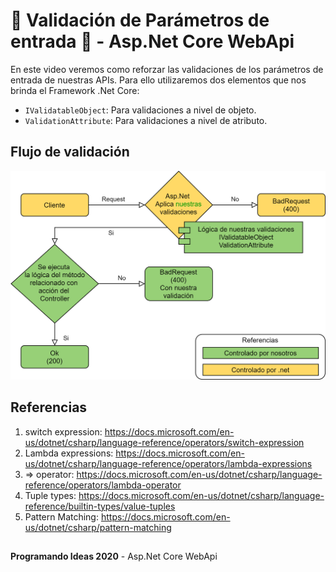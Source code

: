 # 🚧 Validación de Parámetros de entrada 🚧 - Asp.Net Core WebApi

En este video veremos como reforzar las validaciones de los parámetros de entrada de nuestras APIs.
Para ello utilizaremos dos elementos que nos brinda el Framework .Net Core:

  - ```IValidatableObject```: Para validaciones a nivel de objeto.
  - ```ValidationAttribute```: Para validaciones a nivel de atributo.

## Flujo de validación

![](https://github.com/programando-ideas/webapi_validaciones_parametros/blob/master/images/flujo.png)

## Referencias
1. switch expression: https://docs.microsoft.com/en-us/dotnet/csharp/language-reference/operators/switch-expression
2. Lambda expressions: https://docs.microsoft.com/en-us/dotnet/csharp/language-reference/operators/lambda-expressions
3. => operator: https://docs.microsoft.com/en-us/dotnet/csharp/language-reference/operators/lambda-operator
4. Tuple types: https://docs.microsoft.com/en-us/dotnet/csharp/language-reference/builtin-types/value-tuples
5. Pattern Matching: https://docs.microsoft.com/en-us/dotnet/csharp/pattern-matching
   

##
**Programando Ideas 2020** - Asp.Net Core WebApi
##

